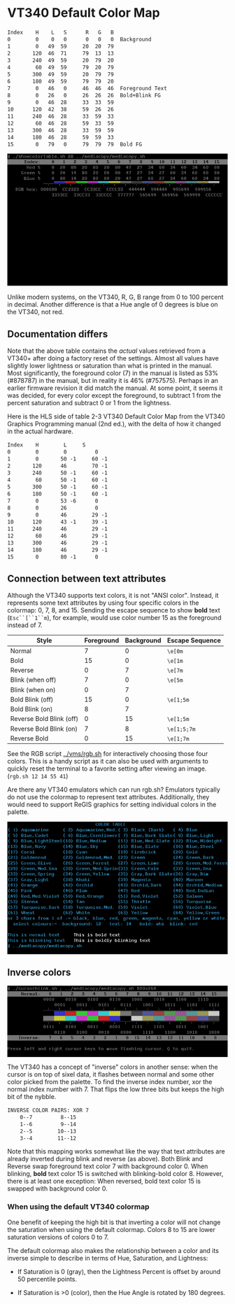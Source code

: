 # VT340 Default Color Map

```
Index	 H    L   S		 R   G   B
0      	 0    0   0		 0   0   0	Background
1      	 0   49  59		20  20  79 
2      	120  46  71		79  13  13 
3      	240  49  59		20  79  20			
4      	 60  49  59		79  20  79			
5      	300  49  59		20  79  79
6      	180  49  59		79  79  20
7      	 0   46   0		46  46  46	Foreground Text
8      	 0   26   0		26  26  26	Bold+Blink FG
9      	 0   46  28		33  33  59
10     	120  42  38		59  26  26
11     	240  46  28		33  59  33
12     	 60  46  28		59  33  59
13     	300  46  28		33  59  59
14     	180  46  28		59  59  33
15     	 0   79   0		79  79  79	Bold FG
```

<img src="showcolortable.png"/>

Unlike modern systems, on the VT340, R, G, B range from 0 to 100
percent in decimal. Another difference is that a Hue angle of 0
degrees is blue on the VT340, not red.

## Documentation differs

Note that the above table contains the _actual_ values retrieved from a
VT340+ after doing a factory reset of the settings. Almost all values
have slightly lower lightness or saturation than what is printed in
the manual. Most significantly, the foreground color (7) in the manual
is listed as 53% (#878787) in the manual, but in reality it is 46%
(#757575). Perhaps in an earlier firmware revision it did match the
manual. At some point, it seems it was decided, for every color except
the foreground, to subtract 1 from the percent saturation and subtract
0 or 1 from the lightness. 

Here is the HLS side of table 2-3 VT340 Default Color Map from the
VT340 Graphics Programming manual (2nd ed.), with the delta of how it
changed in the actual hardware.

```
Index	 H   	  L	    S
0      	 0   	  0         0
1      	 0   	 50 -1     60 -1
2      	120  	 46        70 -1
3      	240  	 50 -1     60 -1
4      	 60  	 50 -1     60 -1
5      	300  	 50 -1     60 -1
6      	180  	 50 -1     60 -1
7      	 0   	 53 -6      0
8      	 0   	 26         0
9      	 0   	 46        29 -1
10     	120  	 43 -1     39 -1
11     	240  	 46        29 -1
12     	 60  	 46        29 -1
13     	300  	 46        29 -1
14     	180  	 46        29 -1
15     	 0   	 80 -1      0
```

## Connection between text attributes

Although the VT340 supports text colors, it is not "ANSI color".
Instead, it represents some text attributes by using four specific
colors in the colormap: 0, 7, 8, and 15. Sending the escape sequence
to show **bold** text (`Esc``[``1``m`), for example, would use color
number 15 as the foreground instead of 7.

| Style                    | Foreground | Background | Escape Sequence |
|--------------------------|------------|------------|-----------------|
| Normal                   | 7          | 0          | `\e[0m`         |
| Bold                     | 15         | 0          | `\e[1m`         |
| Reverse                  | 0          | 7          | `\e[7m`         |
| Blink (when off)         | 7          | 0          | `\e[5m`         |
| Blink (when on)          | 0          | 7          |                 |
| Bold Blink (off)         | 15         | 0          | `\e[1;5m`       |
| Bold Blink (on)          | 8          | 7          |                 |
| Reverse Bold Blink (off) | 0          | 15         | `\e[1;5m`       |
| Reverse Bold Blink (on)  | 7          | 8          | `\e[1;5;7m`     |
| Reverse Bold             | 0          | 15         | `\e[1;7m`       |

See the RGB script [../vms/rgb.sh](rgb.sh) for interactively choosing
those four colors. This is a handy script as it can also be used with
arguments to quickly reset the terminal to a favorite setting after
viewing an image. (`rgb.sh 12 14 55 41`)

Are there any VT340 emulators which can run rgb.sh? Emulators
typically do not use the colormap to represent text attributes.
Additionally, they would need to support ReGIS graphics for setting
individual colors in the palette.

<img src="../vms/RGB.png" align="center"/>

## Inverse colors

<img src="cursorblink.png" align="center"/>

The VT340 has a concept of "inverse" colors in another sense: when the
cursor is on top of sixel data, it flashes between normal and some
other color picked from the palette. To find the inverse index number,
xor the normal index number with 7. That flips the low three bits but
keeps the high bit of the nybble.

```
INVERSE COLOR PAIRS: XOR 7
	0--7		 8--15
	1--6		 9--14
	2--5		10--13
	3--4		11--12
```

Note that this mapping works somewhat like the way that text
attributes are already inverted during blink and reverse (as above).
Both Blink and Reverse swap foreground text color 7 with background
color 0. When blinking, **bold** text color 15 is switched with
blinking-bold color 8. However, there is at least one exception: When
reversed, bold text color 15 is swapped with background color 0.

### When using the default VT340 colormap

One benefit of keeping the high bit is that inverting a color will not
change the saturation when using the default colormap. Colors 8 to 15
are lower saturation versions of colors 0 to 7.

The default colormap also makes the relationship between a color and
its inverse simple to describe in terms of Hue, Saturation, and
Lightness:

* If Saturation is 0 (gray), then the Lightness Percent is offset by
  around 50 percentile points.

* If Saturation is >0 (color), then the Hue Angle is rotated by 180
  degrees.





